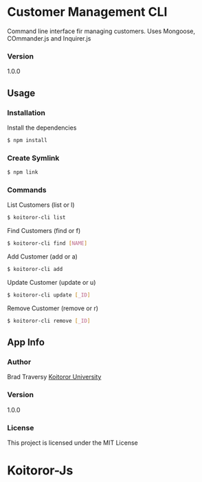 # Customer Management CLI

Command line interface fir managing customers. Uses Mongoose, COmmander.js and Inquirer.js

### Version

1.0.0

## Usage

### Installation

Install the dependencies

```sh
$ npm install
```

### Create Symlink

```sh
$ npm link
```

### Commands

List Customers (list or l)

```sh
$ koitoror-cli list
```

Find Customers (find or f)

```sh
$ koitoror-cli find [NAME]
```

Add Customer (add or a)

```sh
$ koitoror-cli add
```

Update Customer (update or u)

```sh
$ koitoror-cli update [_ID]
```

Remove Customer (remove or r)

```sh
$ koitoror-cli remove [_ID]
```

## App Info

### Author

Brad Traversy
[Koitoror University](http://www.koitoror-university.tk)

### Version

1.0.0

### License

This project is licensed under the MIT License
# Koitoror-Js
